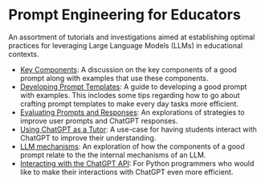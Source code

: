 # Prompt Engineering for Educators
An assortment of tutorials and investigations aimed at establishing optimal practices for leveraging Large Language Models (LLMs) in educational contexts.

- [Key Components](./key_components.ipynb): A discussion on the key components of a good prompt along with examples that use these components.
- [Developing Prompt Templates](./developing_prompt_templates.ipynb): A guide to developing a good prompt with examples. This inclodes some tips regarding how to go about crafting prompt templates to make every day tasks more efficient.
- [Evaluating Prompts and Responses](./evaluating_prompts.ipynb): An explorations of strategies to improve user prompts and ChatGPT responses.
- [Using ChatGPT as a Tutor](./AI_Tutor.ipynb): A use-case for having students interact with ChatGPT to improve their understanding.
- [LLM mechanisms](./LLM_mechanisms.ipynb): An exploration of how the components of a good prompt relate to the the internal mechanisms of an LLM.
- [Interacting with the ChatGPT API](./ChatGPT_API.ipynb): For Python programmers who would like to make their interactions with ChatGPT even more efficient. 
